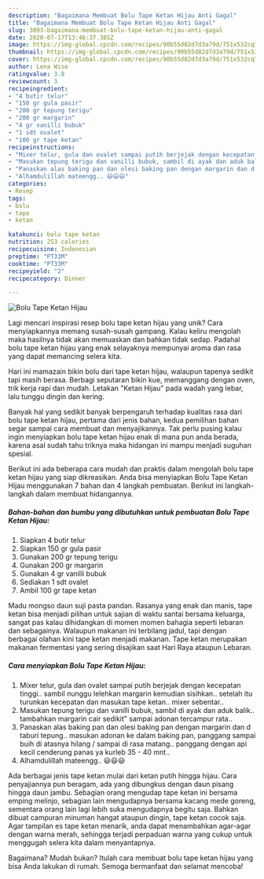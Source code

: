 ```yaml
---
description: "Bagaimana Membuat Bolu Tape Ketan Hijau Anti Gagal"
title: "Bagaimana Membuat Bolu Tape Ketan Hijau Anti Gagal"
slug: 3093-bagaimana-membuat-bolu-tape-ketan-hijau-anti-gagal
date: 2020-07-17T13:46:37.385Z
image: https://img-global.cpcdn.com/recipes/90b55d82d7d3a79d/751x532cq70/bolu-tape-ketan-hijau-foto-resep-utama.jpg
thumbnail: https://img-global.cpcdn.com/recipes/90b55d82d7d3a79d/751x532cq70/bolu-tape-ketan-hijau-foto-resep-utama.jpg
cover: https://img-global.cpcdn.com/recipes/90b55d82d7d3a79d/751x532cq70/bolu-tape-ketan-hijau-foto-resep-utama.jpg
author: Lena Wise
ratingvalue: 3.8
reviewcount: 3
recipeingredient:
- "4 butir telur"
- "150 gr gula pasir"
- "200 gr tepung terigu"
- "200 gr margarin"
- "4 gr vanilli bubuk"
- "1 sdt ovalet"
- "100 gr tape ketan"
recipeinstructions:
- "Mixer telur, gula dan ovalet sampai putih berjejak dengan kecepatan tinggi.. sambil nunggu lelehkan margarin kemudian sisihkan.. setelah itu turunkan kecepatan dan masukan tape ketan.. mixer sebentar.."
- "Masukan tepung terigu dan vanilli bubuk, sambil di ayak dan aduk balik.. tambahkan margarin cair sedikit&#34; sampai adonan tercampur rata.."
- "Panaskan alas baking pan dan olesi baking pan dengan margarin dan d taburi tepung.. masukan adonan ke dalam baking pan, panggang sampai buih di atasnya hilang / sampai di rasa matang.. panggang dengan api kecil cenderung panas ya kurleb 35 - 40 mnt.."
- "Alhamdulillah mateengg.. 😃😃😃"
categories:
- Resep
tags:
- bolu
- tape
- ketan

katakunci: bolu tape ketan 
nutrition: 253 calories
recipecuisine: Indonesian
preptime: "PT33M"
cooktime: "PT33M"
recipeyield: "2"
recipecategory: Dinner

---
```



![Bolu Tape Ketan Hijau](https://img-global.cpcdn.com/recipes/90b55d82d7d3a79d/751x532cq70/bolu-tape-ketan-hijau-foto-resep-utama.jpg)

Lagi mencari inspirasi resep bolu tape ketan hijau yang unik? Cara menyiapkannya memang susah-susah gampang. Kalau keliru mengolah maka hasilnya tidak akan memuaskan dan bahkan tidak sedap. Padahal bolu tape ketan hijau yang enak selayaknya mempunyai aroma dan rasa yang dapat memancing selera kita.

Hari ini mamazain bikin bolu dari tape ketan hijau, walaupun tapenya sedikit tapi masih berasa. Berbagi seputaran bikin kue, memanggang dengan oven, trik kerja rapi dan mudah. Letakan &#34;Ketan Hijau&#34; pada wadah yang lebar, lalu tunggu dingin dan kering.

Banyak hal yang sedikit banyak berpengaruh terhadap kualitas rasa dari bolu tape ketan hijau, pertama dari jenis bahan, kedua pemilihan bahan segar sampai cara membuat dan menyajikannya. Tak perlu pusing kalau ingin menyiapkan bolu tape ketan hijau enak di mana pun anda berada, karena asal sudah tahu triknya maka hidangan ini mampu menjadi suguhan spesial.


Berikut ini ada beberapa cara mudah dan praktis dalam mengolah bolu tape ketan hijau yang siap dikreasikan. Anda bisa menyiapkan Bolu Tape Ketan Hijau menggunakan 7 bahan dan 4 langkah pembuatan. Berikut ini langkah-langkah dalam membuat hidangannya.

<!--inarticleads1-->

##### Bahan-bahan dan bumbu yang dibutuhkan untuk pembuatan Bolu Tape Ketan Hijau:

1. Siapkan 4 butir telur
1. Siapkan 150 gr gula pasir
1. Gunakan 200 gr tepung terigu
1. Gunakan 200 gr margarin
1. Gunakan 4 gr vanilli bubuk
1. Sediakan 1 sdt ovalet
1. Ambil 100 gr tape ketan


Madu mongso daun suji pasta pandan. Rasanya yang enak dan manis, tape ketan bisa menjadi pilihan untuk sajian di waktu santai bersama keluarga, sangat pas kalau dihidangkan di momen momen bahagia seperti lebaran dan sebagainya. Walaupun makanan ini terbilang jadul, tapi dengan berbagai olahan kini tape ketan menjadi makanan. Tape ketan merupakan makanan fermentasi yang sering disajikan saat Hari Raya ataupun Lebaran. 

<!--inarticleads2-->

##### Cara menyiapkan Bolu Tape Ketan Hijau:

1. Mixer telur, gula dan ovalet sampai putih berjejak dengan kecepatan tinggi.. sambil nunggu lelehkan margarin kemudian sisihkan.. setelah itu turunkan kecepatan dan masukan tape ketan.. mixer sebentar..
1. Masukan tepung terigu dan vanilli bubuk, sambil di ayak dan aduk balik.. tambahkan margarin cair sedikit&#34; sampai adonan tercampur rata..
1. Panaskan alas baking pan dan olesi baking pan dengan margarin dan d taburi tepung.. masukan adonan ke dalam baking pan, panggang sampai buih di atasnya hilang / sampai di rasa matang.. panggang dengan api kecil cenderung panas ya kurleb 35 - 40 mnt..
1. Alhamdulillah mateengg.. 😃😃😃


Ada berbagai jenis tape ketan mulai dari ketan putih hingga hijau. Cara penyajiannya pun beragam, ada yang dibungkus dengan daun pisang hingga daun jambu. Sebagian orang mengudap tape ketan ini bersama emping melinjo, sebagian lain mengudapnya bersama kacang mede goreng, sementara orang lain lagi lebih suka mengudapnya begitu saja. Bahkan dibuat campuran minuman hangat ataupun dingin, tape ketan cocok saja. Agar tampilan es tape ketan menarik, anda dapat menambahkan agar-agar dengan warna merah, sehingga terjadi perpaduan warna yang cukup untuk menggugah selera kita dalam menyantapnya. 

Bagaimana? Mudah bukan? Itulah cara membuat bolu tape ketan hijau yang bisa Anda lakukan di rumah. Semoga bermanfaat dan selamat mencoba!
